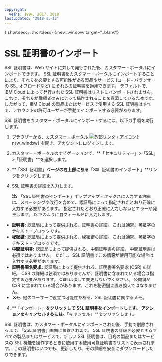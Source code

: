 ```yaml
---
copyright:
  years: 1994, 2017, 2018
lastupdated: "2018-11-12"
---
```


{:shortdesc: .shortdesc}
{:new_window: target="_blank"}

# SSL 証明書のインポート

SSL 証明書は、Web サイトに対して発行された後、カスタマー・ポータルにインポートできます。 SSL 証明書をカスタマー・ポータルにインポートすることにより、それらを必要とする可能性がある製品やサービス (ロード・バランサーの SSL オフロードなど) にそれらの証明書を適用できます。 デフォルトで、IBM Cloud によって発行された SSL 証明書はリストにインポートされません。これは、それらが受領者のみによって操作されることを意図しているためです。 したがって、IBM Cloud の製品またはサービスで使用する SSL 証明書はすべて、アカウントの許可ユーザーが手動でインポートする必要があります。

SSL 証明書をカスタマー・ポータルにインポートするには、以下の手順を実行します。

1. ブラウザーから、[カスタマー・ポータル ![外部リンク・アイコン](../../icons/launch-glyph.svg "外部リンク・アイコン")](https://control.softlayer.com/){: new_window} を開き、アカウントにログインします。
2. カスタマー・ポータルのナビゲーションで、**「セキュリティー」>「SSL」>「証明書」**を選択します。
3. **「SSL 証明書」**ページの右上部にある**「SSL 証明書のインポート」**リンクをクリックします。
2. SSL 証明書の詳細を入力します。 

	**注:** 「SSL 証明書のインポート」ポップアップ・ボックスに入力する詳細は、スペーシングや改行を含めて、認証局によって指定されたとおり正確に入力する必要があります。 指定されたとおり正確に入力しないとエラーが発生します。 以下のように各フィールドに入力します。
  - **証明書:** 認証局によって提供される、証明書の詳細。 これは通常、英数字のテキスト・ブロックです。
  - **秘密鍵:** 認証局によって提供される、秘密鍵の詳細。 これは通常、英数字のテキスト・ブロックです。
  - **中間証明書:** 認証局によって提供される、中間証明書の詳細。 中間証明書は必須ではありません。 ただし、SSL 証明書でこの情報が使用可能な場合は入力する必要があります。
  - **証明書署名要求:** 認証局によって提供される、証明書署名要求 (CSR) の詳細。 CSR の詳細は必須ではありませんが、証明書に含まれている場合は指定する必要があります。 CSR は決して変更しないでください。 公開鍵が CSR に含まれている場合があります。これを秘密鍵に置き換えてはなりません。
  - **メモ:** 他のユーザーに役立つ可能性がある、SSL 証明書に関するメモ。
4. **「インポート」**をクリックして SSL 証明書をインポートします。 アクションをキャンセルするには、**「キャンセル」**をクリックします。

SSL 証明書は、カスタマー・ポータルにインポートされた後、手動で削除されるまで、「SSL 証明書」画面に保管されます。 SSL 証明書の詳細を必要とするすべての製品またはサービスで、新しい SSL 証明書は、目的の製品またはサービスの SSL 機能を操作するときに使用する使用可能証明書のリストに表示されます。 この証明書はいつでも、更新したり、その詳細を安全にダウンロードしたりできます。
